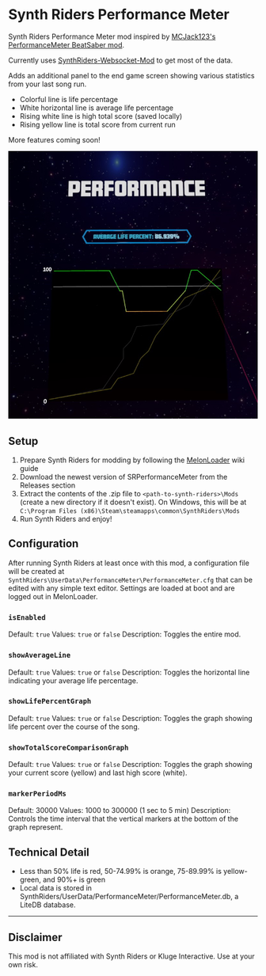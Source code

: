 # Synth Riders Performance Meter
Synth Riders Performance Meter mod inspired by [MCJack123's PerformanceMeter BeatSaber mod](https://github.com/MCJack123/PerformanceMeter).

Currently uses [SynthRiders-Websocket-Mod](https://github.com/KK964/SynthRiders-Websockets-Mod) to get most of the data.

Adds an additional panel to the end game screen showing various statistics from your last song run.
- Colorful line is life percentage
- White horizontal line is average life percentage
- Rising white line is high total score (saved locally)
- Rising yellow line is total score from current run

More features coming soon!

![End Game Screen](/end_game_example.jpeg "End Game Screen")


## Setup
1. Prepare Synth Riders for modding by following the [MelonLoader](https://melonwiki.xyz/#/README) wiki guide
2. Download the newest version of SRPerformanceMeter from the Releases section
3. Extract the contents of the .zip file to  `<path-to-synth-riders>\Mods` (create a new directory if it doesn't exist). On Windows, this will be at `C:\Program Files (x86)\Steam\steamapps\common\SynthRiders\Mods`
4. Run Synth Riders and enjoy!

## Configuration
After running Synth Riders at least once with this mod, a configuration file will be created at `SynthRiders\UserData\PerformanceMeter\PerformanceMeter.cfg` that can be edited with any simple text editor. Settings are loaded at boot and are logged out in MelonLoader.

### `isEnabled`
Default: `true`
Values: `true` or `false`
Description: Toggles the entire mod.

### `showAverageLine`
Default: `true`
Values: `true` or `false`
Description: Toggles the horizontal line indicating your average life percentage.

### `showLifePercentGraph`
Default: `true`
Values: `true` or `false`
Description: Toggles the graph showing life percent over the course of the song.

### `showTotalScoreComparisonGraph`
Default: `true`
Values: `true` or `false`
Description: Toggles the graph showing your current score (yellow) and last high score (white).

### `markerPeriodMs`
Default: 30000
Values: 1000 to 300000 (1 sec to 5 min)
Description: Controls the time interval that the vertical markers at the bottom of the graph represent.

## Technical Detail

- Less than 50% life is red, 50-74.99% is orange, 75-89.99% is yellow-green, and 90%+ is green
- Local data is stored in SynthRiders/UserData/PerformanceMeter/PerformanceMeter.db, a LiteDB database.

---

## Disclaimer
This mod is not affiliated with Synth Riders or Kluge Interactive. Use at your own risk.

